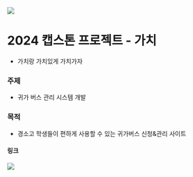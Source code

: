 <img src="https://capsule-render.vercel.app/api?type=waving&color=BDBDC8&section=header" />

# 2024 캡스톤 프로젝트 - 가치
  - 가치랑 가치있게 가치가자

### 주제
  - 귀가 버스 관리 시스템 개발

### 목적
  -  경소고 학생들이 편하게 사용할 수 있는 귀가버스 신청&관리 사이트

#### 링크
<a href="https://famous-receipt-540.notion.site/4d6febf9e73a4459b8aff375d590af54?pvs=4"><img src="https://img.shields.io/badge/Notion-%23000000.svg?style=for-the-badge&logo=notion&logoColor=white"/></a>
